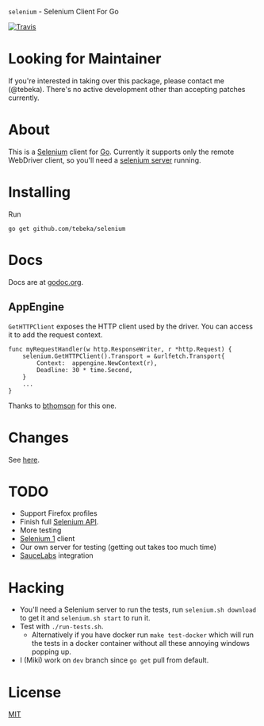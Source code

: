 `selenium` - Selenium Client For Go

[![Travis](https://travis-ci.org/tebeka/selenium.svg?branch=master)](https://travis-ci.org/tebeka/selenium)

# Looking for Maintainer
If you're interested in taking over this package, please contact me (@tebeka).
There's no active development other than accepting patches currently.

# About
This is a [Selenium][selenium] client for [Go][go].
Currently it supports only the remote WebDriver client, so you'll need a
[selenium server][server] running.

[selenium]: http://seleniumhq.org/
[go]: http://golang.org/
[server]: http://seleniumhq.org/download/

# Installing
Run

    go get github.com/tebeka/selenium

# Docs
Docs are at [godoc.org][godoc]. 

[godoc]: https://godoc.org/github.com/tebeka/selenium

## AppEngine

`GetHTTPClient` exposes the HTTP client used by the driver. You can access it to
add the request context.

    func myRequestHandler(w http.ResponseWriter, r *http.Request) {
        selenium.GetHTTPClient().Transport = &urlfetch.Transport{
            Context:  appengine.NewContext(r),
            Deadline: 30 * time.Second,
        }
        ...
    }

Thanks to [bthomson](https://bitbucket.org/tebeka/selenium/issue/8) for this
one.

# Changes
See [here][changelog].

[changelog]: ChangeLog

# TODO
* Support Firefox profiles
* Finish full [Selenium API][api].
* More testing
* [Selenium 1][sel1] client
* Our own server for testing (getting out takes too much time)
* [SauceLabs][sauce] integration

[api]: http://code.google.com/p/selenium/wiki/JsonWireProtocol
[sel1]: http://wiki.openqa.org/display/SRC/Specifications+for+Selenium+Remote+Control+Client+Driver+Protocol
[sauce]: http://saucelabs.com/docs/quickstart

# Hacking

* You'll need a Selenium server to run the tests, run `selenium.sh download` to
  get it and `selenium.sh start` to run it.
* Test with `./run-tests.sh`.
    * Alternatively if you have docker run `make test-docker` which will run the
      tests in a docker container without all these annoying windows popping up.
* I (Miki) work on `dev` branch since `go get` pull from default.

# License
[MIT][mit]

[mit]: https://bitbucket.org/tebeka/selenium/src/tip/LICENSE.txt
